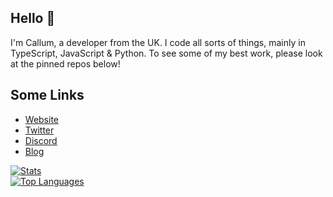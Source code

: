 ## Hello 👋 
I'm Callum, a developer from the UK. I code all sorts of things, mainly in TypeScript, JavaScript & Python. 
To see some of my best work, please look at the pinned repos below!
<br>
## Some Links
- [Website](https://cxllm.cf/)
- [Twitter](https://twitter.com/CX11M) 
- [Discord](https://discord.com/users/536949735299219467)
- [Blog](https://blog.cxllm.com/)

[![Stats](https://github-readme-stats.vercel.app/api?username=cxllm&show_icons=true&theme=algolia&count_private=true)](https://github.com/cxllm)
<br>
[![Top Languages](https://github-readme-stats.vercel.app/api/top-langs/?username=cxllm&theme=algolia&card_width=495)](https://github.com/cxllm)
